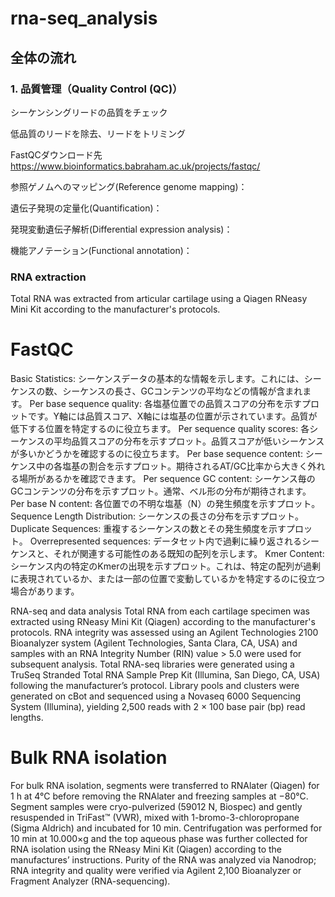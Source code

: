 # rna-seq_analysis

## 全体の流れ

### 1. 品質管理（Quality Control (QC)）<br>
シーケンシングリードの品質をチェック

低品質のリードを除去、リードをトリミング

FastQCダウンロード先
https://www.bioinformatics.babraham.ac.uk/projects/fastqc/



参照ゲノムへのマッピング(Reference genome mapping)：

遺伝子発現の定量化(Quantification)：

発現変動遺伝子解析(Differential expression analysis)：

機能アノテーション(Functional annotation)：



### RNA extraction
Total RNA was extracted from articular cartilage using a Qiagen RNeasy Mini Kit according to the manufacturer's protocols.




# FastQC
Basic Statistics: シーケンスデータの基本的な情報を示します。これには、シーケンスの数、シーケンスの長さ、GCコンテンツの平均などの情報が含まれます。
Per base sequence quality: 各塩基位置での品質スコアの分布を示すプロットです。Y軸には品質スコア、X軸には塩基の位置が示されています。品質が低下する位置を特定するのに役立ちます。
Per sequence quality scores: 各シーケンスの平均品質スコアの分布を示すプロット。品質スコアが低いシーケンスが多いかどうかを確認するのに役立ちます。
Per base sequence content: シーケンス中の各塩基の割合を示すプロット。期待されるAT/GC比率から大きく外れる場所があるかを確認できます。
Per sequence GC content: シーケンス毎のGCコンテンツの分布を示すプロット。通常、ベル形の分布が期待されます。
Per base N content: 各位置での不明な塩基（N）の発生頻度を示すプロット。
Sequence Length Distribution: シーケンスの長さの分布を示すプロット。
Duplicate Sequences: 重複するシーケンスの数とその発生頻度を示すプロット。
Overrepresented sequences: データセット内で過剰に繰り返されるシーケンスと、それが関連する可能性のある既知の配列を示します。
Kmer Content: シーケンス内の特定のKmerの出現を示すプロット。これは、特定の配列が過剰に表現されているか、または一部の位置で変動しているかを特定するのに役立つ場合があります。

RNA-seq and data analysis
Total RNA from each cartilage specimen was extracted using RNeasy Mini Kit (Qiagen) according to the manufacturer's protocols.
RNA integrity was assessed using an Agilent Technologies 2100 Bioanalyzer system (Agilent Technologies, Santa Clara, CA, USA) and samples with an RNA Integrity Number (RIN) value > 5.0 were used for subsequent analysis. 
Total RNA-seq libraries were generated using a TruSeq Stranded Total RNA Sample Prep Kit (Illumina, San Diego, CA, USA) following the manufacturer’s protocol. 
Library pools and clusters were generated on cBot and sequenced using a Novaseq 6000 Sequencing System (Illumina), yielding 2,500 reads with 2 × 100 base pair (bp) read lengths.



# Bulk RNA isolation
For bulk RNA isolation, segments were transferred to RNAlater (Qiagen) for 1 h at 4°C before removing the RNAlater and freezing samples at −80°C. Segment samples were cryo-pulverized (59012 N, Biospec) and gently resuspended in TriFast™ (VWR), mixed with 1-bromo-3-chloropropane (Sigma Aldrich) and incubated for 10 min. Centrifugation was performed for 10 min at 10.000×g and the top aqueous phase was further collected for RNA isolation using the RNeasy Mini Kit (Qiagen) according to the manufactures’ instructions. Purity of the RNA was analyzed via Nanodrop; RNA integrity and quality were verified via Agilent 2,100 Bioanalyzer or Fragment Analyzer (RNA-sequencing).

